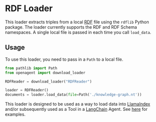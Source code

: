 # RDF Loader

This loader extracts triples from a local [RDF](https://en.wikipedia.org/wiki/Resource_Description_Framework) file using the `rdflib` Python package. The loader currently supports the RDF and RDF Schema namespaces. A single local file is passed in each time you call `load_data`.

## Usage

To use this loader, you need to pass in a `Path` to a local file.

```python
from pathlib import Path
from openagent import download_loader

RDFReader = download_loader("RDFReader")

loader = RDFReader()
documents = loader.load_data(file=Path('./knowledge-graph.nt'))
```

This loader is designed to be used as a way to load data into [LlamaIndex](https://github.com/jerryjliu/gpt_index/tree/main/gpt_index) and/or subsequently used as a Tool in a [LangChain](https://github.com/hwchase17/langchain) Agent. See [here](https://github.com/emptycrown/llama-hub/tree/main) for examples.
